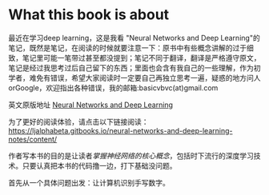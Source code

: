 What this book is about
=======

最近在学习deep learning，这是我看 "Neural Networks and Deep Learning"的笔记，既然是笔记，在阅读的时候就要注意一下：原书中有些概念讲解的过于细致，笔记里可能一笔带过甚至都没提到；笔记不同于翻译，翻译是严格遵守原文，笔记是经过我思考过后自己留下的东西；里面也会含有我自己的一些理解，作为初学者，难免有错误，希望大家阅读时一定要自己再独立思考一遍，疑惑的地方问人orGoogle，欢迎指出各种错误，我的邮箱:basicvbvc(at)gmail.com


英文原版地址 [Neural Networks and Deep Learning](http://neuralnetworksanddeeplearning.com/)

为了更好的阅读体验，请点击以下链接阅读： https://ljalphabeta.gitbooks.io/neural-networks-and-deep-learning-notes/content/


作者写本书的目的是让读者*掌握神经网络的核心概念*，包括时下流行的深度学习技术。只要认真把本书的代码撸一边，打下基础没问题。




首先从一个具体问题出发：让计算机识别手写数字。

